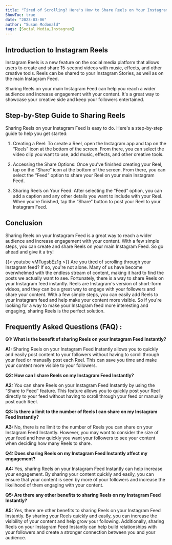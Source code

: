 ```yaml
---
title: "Tired of Scrolling? Here's How to Share Reels on Your Instagram Feed Instantly!"
ShowToc: true 
date: "2023-03-06"
author: "Susan Mcdonald" 
tags: [Social Media,Instagram]
---
```

## Introduction to Instagram Reels

Instagram Reels is a new feature on the social media platform that allows users to create and share 15-second videos with music, effects, and other creative tools. Reels can be shared to your Instagram Stories, as well as on the main Instagram Feed.

Sharing Reels on your main Instagram Feed can help you reach a wider audience and increase engagement with your content. It's a great way to showcase your creative side and keep your followers entertained.

## Step-by-Step Guide to Sharing Reels

Sharing Reels on your Instagram Feed is easy to do. Here's a step-by-step guide to help you get started:

1. Creating a Reel: To create a Reel, open the Instagram app and tap on the “Reels” icon at the bottom of the screen. From there, you can select the video clip you want to use, add music, effects, and other creative tools.

2. Accessing the Share Options: Once you've finished creating your Reel, tap on the “Share” icon at the bottom of the screen. From there, you can select the “Feed” option to share your Reel on your main Instagram Feed.

3. Sharing Reels on Your Feed: After selecting the “Feed” option, you can add a caption and any other details you want to include with your Reel. When you're finished, tap the “Share” button to post your Reel to your Instagram Feed.

## Conclusion

Sharing Reels on your Instagram Feed is a great way to reach a wider audience and increase engagement with your content. With a few simple steps, you can create and share Reels on your main Instagram Feed. So go ahead and give it a try!

{{< youtube vMTugsbEz1g >}} 
Are you tired of scrolling through your Instagram feed? If so, you're not alone. Many of us have become overwhelmed with the endless stream of content, making it hard to find the posts we actually want to see. Fortunately, there is a way to share Reels on your Instagram feed instantly. Reels are Instagram's version of short-form videos, and they can be a great way to engage with your followers and share your content. With a few simple steps, you can easily add Reels to your Instagram feed and help make your content more visible. So if you're looking for a way to make your Instagram feed more interesting and engaging, sharing Reels is the perfect solution.

## Frequently Asked Questions (FAQ) :
**Q1: What is the benefit of sharing Reels on your Instagram Feed Instantly?**

**A1:** Sharing Reels on your Instagram Feed Instantly allows you to quickly and easily post content to your followers without having to scroll through your feed or manually post each Reel. This can save you time and make your content more visible to your followers.

**Q2: How can I share Reels on my Instagram Feed Instantly?**

**A2:** You can share Reels on your Instagram Feed Instantly by using the “Share to Feed” feature. This feature allows you to quickly post your Reel directly to your feed without having to scroll through your feed or manually post each Reel.

**Q3: Is there a limit to the number of Reels I can share on my Instagram Feed Instantly?**

**A3:** No, there is no limit to the number of Reels you can share on your Instagram Feed Instantly. However, you may want to consider the size of your feed and how quickly you want your followers to see your content when deciding how many Reels to share.

**Q4: Does sharing Reels on my Instagram Feed Instantly affect my engagement?**

**A4:** Yes, sharing Reels on your Instagram Feed Instantly can help increase your engagement. By sharing your content quickly and easily, you can ensure that your content is seen by more of your followers and increase the likelihood of them engaging with your content.

**Q5: Are there any other benefits to sharing Reels on my Instagram Feed Instantly?**

**A5:** Yes, there are other benefits to sharing Reels on your Instagram Feed Instantly. By sharing your Reels quickly and easily, you can increase the visibility of your content and help grow your following. Additionally, sharing Reels on your Instagram Feed Instantly can help build relationships with your followers and create a stronger connection between you and your audience.


